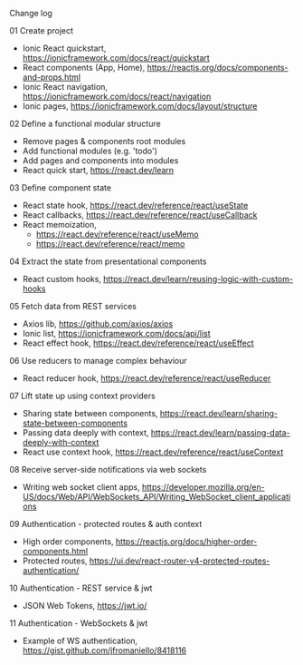 Change log

01 Create project

- Ionic React quickstart, https://ionicframework.com/docs/react/quickstart
- React components (App, Home), https://reactjs.org/docs/components-and-props.html
- Ionic React navigation, https://ionicframework.com/docs/react/navigation
- Ionic pages, https://ionicframework.com/docs/layout/structure

02 Define a functional modular structure

- Remove pages & components root modules
- Add functional modules (e.g. 'todo')
- Add pages and components into modules
- React quick start, https://react.dev/learn

03 Define component state

- React state hook, https://react.dev/reference/react/useState
- React callbacks, https://react.dev/reference/react/useCallback
- React memoization,
    - https://react.dev/reference/react/useMemo
    - https://react.dev/reference/react/memo

04 Extract the state from presentational components

- React custom hooks, https://react.dev/learn/reusing-logic-with-custom-hooks

05 Fetch data from REST services

- Axios lib, https://github.com/axios/axios
- Ionic list, https://ionicframework.com/docs/api/list
- React effect hook, https://react.dev/reference/react/useEffect

06 Use reducers to manage complex behaviour

- React reducer hook, https://react.dev/reference/react/useReducer

07 Lift state up using context providers

- Sharing state between components, https://react.dev/learn/sharing-state-between-components
- Passing data deeply with context, https://react.dev/learn/passing-data-deeply-with-context
- React use context hook, https://react.dev/reference/react/useContext

08 Receive server-side notifications via web sockets

- Writing web socket client apps, https://developer.mozilla.org/en-US/docs/Web/API/WebSockets_API/Writing_WebSocket_client_applications

09 Authentication - protected routes & auth context

- High order components, https://reactjs.org/docs/higher-order-components.html
- Protected routes, https://ui.dev/react-router-v4-protected-routes-authentication/

10 Authentication - REST service & jwt

- JSON Web Tokens, https://jwt.io/

11 Authentication - WebSockets & jwt

- Example of WS authentication, https://gist.github.com/jfromaniello/8418116
